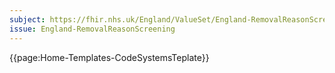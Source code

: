 ```yaml
---
subject: https://fhir.nhs.uk/England/ValueSet/England-RemovalReasonScreening
issue: England-RemovalReasonScreening
---
```


{{page:Home-Templates-CodeSystemsTeplate}}